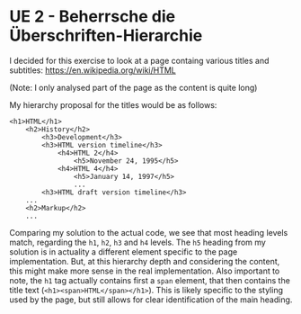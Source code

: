 # UE 2 - Beherrsche die Überschriften-Hierarchie

I decided for this exercise to look at a page containg various titles and subtitles: https://en.wikipedia.org/wiki/HTML

(Note: I only analysed part of the page as the content is quite long)

My hierarchy proposal for the titles would be as follows:

```
<h1>HTML</h1>
    <h2>History</h2>
        <h3>Development</h3>
        <h3>HTML version timeline</h3>
            <h4>HTML 2</h4>
                <h5>November 24, 1995</h5>
            <h4>HTML 4</h4>
                <h5>January 14, 1997</h5>
                ...
        <h3>HTML draft version timeline</h3>
    ...
    <h2>Markup</h2>
    ...
```

Comparing my solution to the actual code, we see that most heading levels match, regarding the `h1`, `h2`, `h3` and `h4` levels. 
The `h5` heading from my solution is in actuality a different element specific to the page implementation. But, at this hierarchy depth and considering the content, this might make more sense in the real implementation.
Also important to note, the `h1` tag actually contains first a `span` element, that then contains the title text (`<h1><span>HTML</span></h1>`). This is likely specific to the styling used by the page, but still allows for clear identification of the main heading.